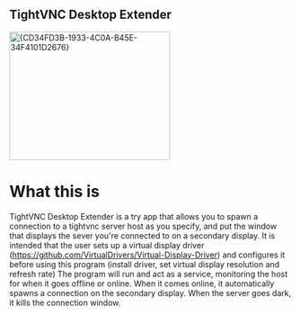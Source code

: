 ## TightVNC Desktop Extender
<img width="286" height="228" alt="{CD34FD3B-1933-4C0A-B45E-34F4101D2676}" src="https://github.com/user-attachments/assets/8d03a0b7-e35e-4d49-be98-e231d17b8b97" />

# What this is
TightVNC Desktop Extender is a try app that allows you to spawn a connection to a tightvnc server host as you specify, and put the window that displays the sever you're connected to on a secondary display. 
It is intended that the user sets up a virtual display driver (https://github.com/VirtualDrivers/Virtual-Display-Driver) and configures it before using this program (install driver, set virtual display resolution and refresh rate)
The program will run and act as a service, monitoring the host for when it goes offline or online. When it comes online, it automatically spawns a connection on the secondary display. When the server goes dark, it kills the connection window. 